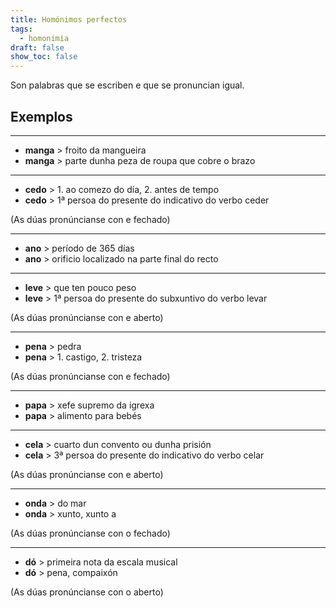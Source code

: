 ```yaml
---
title: Homónimos perfectos
tags:
  - homonimia
draft: false
show_toc: false
---
```

Son palabras que se escriben e que se pronuncian igual. 

## Exemplos
---
* **manga** > froito da mangueira
* **manga** > parte dunha peza de roupa que cobre o brazo
---
* **cedo** > 1. ao comezo do día, 2. antes de tempo
* **cedo** > 1ª persoa do presente do indicativo do verbo ceder

(As dúas pronúncianse con e fechado)
---
* **ano** > período de 365 días
* **ano** > orificio localizado na parte final do recto
---
* **leve** > que ten pouco peso
* **leve** > 1ª persoa do presente do subxuntivo do verbo levar

(As dúas pronúncianse con e aberto)
---
* **pena** > pedra
* **pena** > 1. castigo, 2. tristeza

(As dúas pronúncianse con e fechado)
---
* **papa** > xefe supremo da igrexa
* **papa** > alimento para bebés
---
* **cela** > cuarto dun convento ou dunha prisión
* **cela** > 3ª persoa do presente do indicativo do verbo celar

(As dúas pronúncianse con e aberto)
---
* **onda** > do mar
* **onda** > xunto, xunto a

(As dúas pronúncianse con o fechado)
---
* **dó** > primeira nota da escala musical
* **dó** > pena, compaixón

(As dúas pronúncianse con o aberto)

